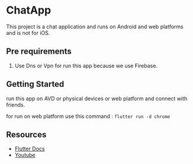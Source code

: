 # ChatApp

This project is a chat application and runs on Android and web platforms and is not for iOS.

## Pre requirements

1. Use Dns or Vpn for run this app because we use Firebase.

## Getting Started

run this app on AVD or physical devices or web platform and connect with friends.

for run on web platform use this command : `flutter run -d chrome`

## Resources
- [Flutter Docs](https://docs.flutter.dev/)
- [Youtube](https://youtube.com/)

